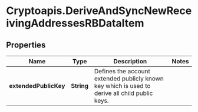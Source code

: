 # Cryptoapis.DeriveAndSyncNewReceivingAddressesRBDataItem

## Properties

Name | Type | Description | Notes
------------ | ------------- | ------------- | -------------
**extendedPublicKey** | **String** | Defines the account extended publicly known key which is used to derive all child public keys. | 


